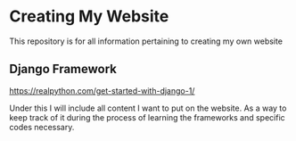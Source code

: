 # Creating My Website

This repository is for all information pertaining to creating my own website

## Django Framework 

https://realpython.com/get-started-with-django-1/

Under this I will include all content I want to put on the website. As a way to keep track of it during the process of learning the frameworks and specific codes necessary. 

